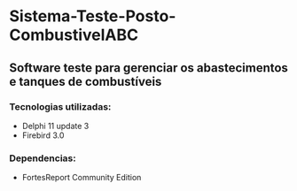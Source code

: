 <h1>Sistema-Teste-Posto-CombustivelABC</h1>
 
## Software teste para gerenciar os abastecimentos e tanques de combustíveis
### Tecnologias utilizadas:
 + Delphi 11 update 3 
 + Firebird 3.0 
 
### Dependencias:
+ FortesReport Community Edition
   
 
